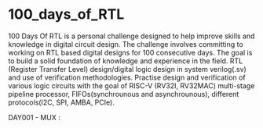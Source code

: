 # 100_days_of_RTL
100 Days Of RTL is a personal challenge designed to help improve skills and knowledge in digital circuit design. The challenge involves committing to working on RTL based digital designs for 100 consecutive days. The goal is to build a solid foundation of knowledge and experience in the field.
RTL (Register Transfer Level) design/digital logic design in system verilog(.sv) and use of verification methodologies.
Practise design and verification of various logic circuits with the goal of RISC-V (RV32I, RV32MAC) multi-stage pipeline processor, FIFOs(synchrounous and asynchrounous), different protocols(I2C, SPI, AMBA, PCIe).

DAY001 - MUX  :   
